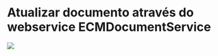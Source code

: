# Atualizar documento através do webservice ECMDocumentService

![](https://github.com/sergiomachadosilva/fluig-utils/blob/master/projetos/AtualizarDocumento/formulario.png)
